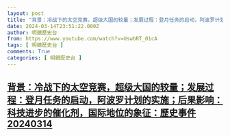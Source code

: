 ```yaml
---
layout: post
title: "背景：冷战下的太空竞赛，超级大国的较量；发展过程：登月任务的启动，阿波罗计划的实施；后果影响：科技进步的催化剂，国际地位的象征：歷史事件20240314"
date: 2024-03-14T23:51:22.000Z
author: 明鏡歷史台
from: https://www.youtube.com/watch?v=UswbRT_01cA
tags: [ 明鏡歷史台 ]
comments: True
categories: [ 明鏡歷史台 ]
---
```

<!--1710460282000-->
[背景：冷战下的太空竞赛，超级大国的较量；发展过程：登月任务的启动，阿波罗计划的实施；后果影响：科技进步的催化剂，国际地位的象征：歷史事件20240314](https://www.youtube.com/watch?v=UswbRT_01cA)
------

<div>

</div>
